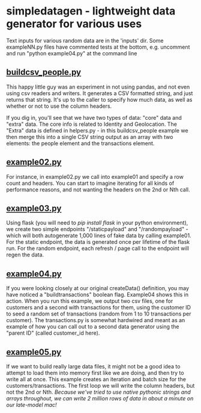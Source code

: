 # simpledatagen - lightweight data generator for various uses

Text inputs for various random data are in the 'inputs' dir. Some exampleNN.py files have commented tests at the bottom, e.g. uncomment and run "python example04.py" at the command line

## [buildcsv_people.py](https://github.com/northwestcoder/simpledatagen/blob/master/buildcsv_people.py)

This happy little guy was an experiment in not using pandas, and not even using csv readers and writers. It generates a CSV formatted string, and just returns that string. It's up to the caller to specify how much data, as well as whether or not to use the column headers.

If you dig in, you'll see that we have two types of data: "core" data and "extra" data. The core info is related to Identity and Geolocation. The "Extra" data is defined in helpers.py - in this buildcsv_people example we then merge this into a single CSV string output as an array with two elements: the people element and the transactions element. 

## [example02.py](https://github.com/northwestcoder/simpledatagen/blob/master/example02.py)

For instance, in example02.py we call into example01 and specify a row count and headers. You can start to imagine iterating for all kinds of performance reasons, and not wanting the headers on the 2nd or Nth call.

## [example03.py](https://github.com/northwestcoder/simpledatagen/blob/master/example03.py)

Using flask (you will need to _pip install flask_ in your python environment), we create two simple endpoints "/staticpayload" and "/randompayload" - which will both autogenerate 1,000 lines of fake data by calling example01. For the static endpoint, the data is generated once per lifetime of the flask run. For the random endpoint, each refresh / page call to the endpoint will regen the data.

## [example04.py](https://github.com/northwestcoder/simpledatagen/blob/master/example04.py)

If you were looking closely at our original createData() definition, you may have noticed a "buildtransactions" boolean flag. Example04 shows this in action. When you run this example, we output two csv files, one for customers and a second with transactions for them, using the customer ID to seed a random set of transactions (random from 1 to 10 transactions per customer). The transactions.py is somewhat hardwired and meant as an example of how you can call out to a second data generator using the "parent ID" (called customer_id here).

## [example05.py](https://github.com/northwestcoder/simpledatagen/blob/master/example05.py)

If we want to build really large data files, it might not be a good idea to attempt to load them into memory first like we are doing, and then try to write all at once. This example creates an iteration and batch size for the customers/transactions. The first loop we will write the column headers, but not the 2nd or Nth. *Because we've tried to use native pythonic strings and arrays throughout, we can write 2 million rows of data in about a minute on our late-model mac!*